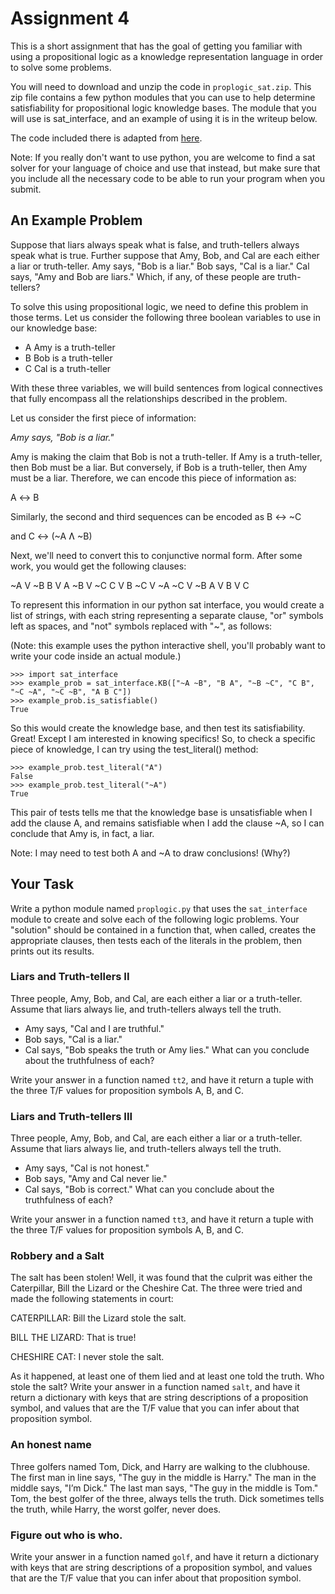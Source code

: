 # Assignment 4

This is a short assignment that has the goal of getting you familiar with using a propositional logic as a knowledge representation language in order to solve some problems.

You will need to download and unzip the code in `proplogic_sat.zip`. This zip file contains a few python modules that you can use to help determine satisfiability for propositional logic knowledge bases. The module that you will use is sat_interface, and an example of using it is in the writeup below.

The code included there is adapted from [here](https://github.com/sahands/simple-satLinks).

Note: If you really don't want to use python, you are welcome to find a sat solver for your language of choice and use that instead, but make sure that you include all the necessary code to be able to run your program when you submit.

## An Example Problem
Suppose that liars always speak what is false, and truth-tellers always speak what is true. Further suppose that Amy, Bob, and Cal are each either a liar or truth-teller. Amy says, "Bob is a liar." Bob says, "Cal is a liar." Cal says, "Amy and Bob are liars." Which, if any, of these people are truth-tellers?

To solve this using propositional logic, we need to define this problem in those terms. Let us consider the following three boolean variables to use in our knowledge base:

- A Amy is a truth-teller
- B Bob is a truth-teller
- C Cal is a truth-teller
  
With these three variables, we will build sentences from logical connectives that fully encompass all the relationships described in the problem.

Let us consider the first piece of information:

_Amy says, "Bob is a liar."_

Amy is making the claim that Bob is not a truth-teller. If Amy is a truth-teller, then Bob must be a liar. But conversely, if Bob is a truth-teller, then Amy must be a liar. Therefore, we can encode this piece of information as:

A ↔ B

Similarly, the second and third sequences can be encoded as
B ↔ ~C

and
C ↔ (~A Ʌ ~B)

Next, we'll need to convert this to conjunctive normal form. After some work, you would get the following clauses:

~A V ~B
B V A
~B V ~C
C V B
~C V ~A
~C V ~B
A V B V C

To represent this information in our python sat interface, you would create a list of strings, with each string representing a separate clause, "or" symbols left as spaces, and "not" symbols replaced with "~", as follows:

(Note: this example uses the python interactive shell, you'll probably want to write your code inside an actual module.)

```
>>> import sat_interface
>>> example_prob = sat_interface.KB(["~A ~B", "B A", "~B ~C", "C B", "~C ~A", "~C ~B", "A B C"])
>>> example_prob.is_satisfiable()
True
```


So this would create the knowledge base, and then test its satisfiability. Great! Except I am interested in knowing specifics! So, to check a specific piece of knowledge, I can try using the test_literal() method:
```
>>> example_prob.test_literal("A")
False
>>> example_prob.test_literal("~A")
True
```
This pair of tests tells me that the knowledge base is unsatisfiable when I add the clause A, and remains satisfiable when I add the clause ~A, so I can conclude that Amy is, in fact, a liar. 

Note: I may need to test both A and ~A to draw conclusions! (Why?)

## Your Task
Write a python module named `proplogic.py` that uses the `sat_interface` module to create and solve each of the following logic problems. Your "solution" should be contained in a function that, when called, creates the appropriate clauses, then tests each of the literals in the problem, then prints out its results.

### Liars and Truth-tellers II
Three people, Amy, Bob, and Cal, are each either a liar or a truth-teller. Assume that liars always lie, and truth-tellers always tell the truth.

- Amy says, "Cal and I are truthful."
- Bob says, "Cal is a liar."
- Cal says, "Bob speaks the truth or Amy lies."
What can you conclude about the truthfulness of each?

Write your answer in a function named `tt2`, and have it return a tuple with the three T/F values for proposition symbols A, B, and C.

### Liars and Truth-tellers III
Three people, Amy, Bob, and Cal, are each either a liar or a truth-teller. Assume that liars always lie, and truth-tellers always tell the truth.

- Amy says, "Cal is not honest."
- Bob says, "Amy and Cal never lie."
- Cal says, "Bob is correct."
What can you conclude about the truthfulness of each?

Write your answer in a function named `tt3`, and have it return a tuple with the three T/F values for proposition symbols A, B, and C. 

### Robbery and a Salt
The salt has been stolen! Well, it was found that the culprit was either the Caterpillar, Bill the Lizard or the Cheshire Cat. The three were tried and made the following statements in court:

CATERPILLAR: Bill the Lizard stole the salt.

BILL THE LIZARD: That is true!

CHESHIRE CAT: I never stole the salt.

As it happened, at least one of them lied and at least one told the truth. Who stole the salt?
Write your answer in a function named `salt`, and have it return a dictionary with keys that are string descriptions of a proposition symbol, and values that are the T/F value that you can infer about that proposition symbol.

### An honest name
Three golfers named Tom, Dick, and Harry are walking to the clubhouse.
The first man in line says, "The guy in the middle is Harry."
The man in the middle says, "I’m Dick."
The last man says, "The guy in the middle is Tom."
Tom, the best golfer of the three, always tells the truth.
Dick sometimes tells the truth, while Harry, the worst golfer, never does.

### Figure out who is who.
Write your answer in a function named `golf`, and have it return a dictionary with keys that are string descriptions of a proposition symbol, and values that are the T/F value that you can infer about that proposition symbol.
